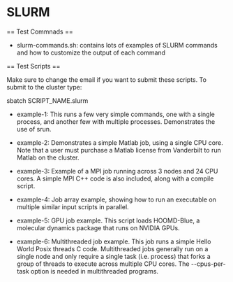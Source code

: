 SLURM
=====

== Test Commnads ==

- slurm-commands.sh: contains lots of examples of SLURM commands
and how to customize the output of each command

== Test Scripts ==

Make sure to change the email if you want to submit these scripts.
To submit to the cluster type:

sbatch SCRIPT_NAME.slurm

- example-1: This runs a few very simple commands, one with a single
process, and another few with multiple processes.
Demonstrates the use of srun.

- example-2: Demonstrates a simple Matlab job, using a single CPU core.
Note that a user must purchase a Matlab license from Vanderbilt to run
Matlab on the cluster.

- example-3: Example of a MPI job running across 3 nodes and 24 CPU cores.
A simple MPI C++ code is also included, along with a compile script.

- example-4: Job array example, showing how to run an executable on multiple
similar input scripts in parallel.

- example-5: GPU job example. This script loads HOOMD-Blue, a molecular dynamics
package that runs on NVIDIA GPUs.

- example-6: Multithreaded job example. This job runs a simple Hello World Posix
threads C code. Multithreaded jobs generally run on a single node and only require
a single task (i.e. process) that forks a group of threads to execute across multiple
CPU cores. The --cpus-per-task option is needed in multithreaded programs.
